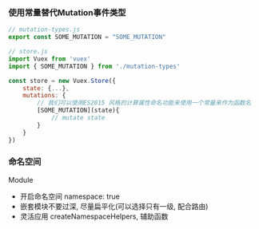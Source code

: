### 使用常量替代Mutation事件类型

```js
// mutation-types.js
export const SOME_MUTATION = "SOME_MUTATION"

// store.js
import Vuex from 'vuex'
import { SOME_MUTATION } from './mutation-types'

const store = new Vuex.Store({
    state: {...},
    mutations: {
        // 我们可以使用ES2015 风格的计算属性命名功能来使用一个常量来作为函数名
        [SOME_MUTATION](state){
            // mutate state
        }
    }
})
```



### 命名空间

Module

- 开启命名空间 namespace: true
- 嵌套模块不要过深, 尽量扁平化(可以选择只有一级, 配合路由)
- 灵活应用 createNamespaceHelpers, 辅助函数